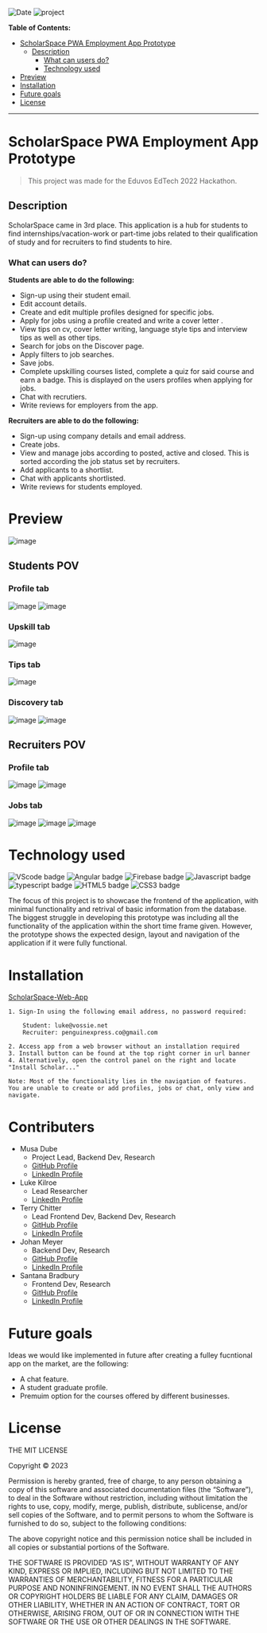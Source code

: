 ![Date](https://img.shields.io/date/1669374405)
![project](https://img.shields.io/badge/project-hackathon-yellow)

**Table of Contents:**
- [ScholarSpace PWA Employment App Prototype](#scholarspace-pwa-employment-app-prototype)
  - [Description](#description)
    - [What can users do?](#what-can-users-do)
    - [Technology used](#technology-used)
- [Preview](#Preview)
- [Installation](#installation)
- [Future goals](#future-goals)
- [License](#license)

---

# ScholarSpace PWA Employment App Prototype 

> This project was made for the Eduvos EdTech 2022 Hackathon. 

## Description

ScholarSpace came in 3rd place. This application is a hub for students to find internships/vacation-work or part-time jobs related to their qualification of study and for recruiters to find students to hire.

### What can users do?

**Students are able to do the following:**
- Sign-up using their student email.
- Edit account details.
- Create and edit multiple profiles designed for specific jobs.
- Apply for jobs using a profile created and write a cover letter .
- View tips on cv, cover letter writing, language style tips and interview tips as well as other tips.
- Search for jobs on the Discover page.
- Apply filters to job searches. 
- Save jobs. 
- Complete upskilling courses listed, complete a quiz for said course and earn a badge. This is displayed on the users profiles when applying for jobs.
- Chat with recrutiers.
- Write reviews for employers from the app.

**Recruiters are able to do the following:**
- Sign-up using company details and email address.
- Create jobs.
- View and manage jobs according to posted, active and closed. This is sorted according the job status set by recruiters.
- Add applicants to a shortlist.
- Chat with applicants shortlisted.
- Write reviews for students employed.

# Preview
![image](https://github.com/sanbradbury/ScholarSpace---Hackjam/assets/84781976/d4a540bc-8e77-4230-bbc2-3cd7c0b69fb5)

## Students POV
### Profile tab
![image](https://github.com/sanbradbury/ScholarSpace---Hackjam/assets/84781976/94c19f97-4f2f-4427-b4a5-3e5edd10251f)
![image](https://github.com/sanbradbury/ScholarSpace---Hackjam/assets/84781976/2732a34d-4a8d-4949-bdf3-bfabfb407919)
### Upskill tab
![image](https://github.com/sanbradbury/ScholarSpace---Hackjam/assets/84781976/0215bc22-331b-44a7-abb5-df748e35a9df)
### Tips tab 
![image](https://github.com/sanbradbury/ScholarSpace---Hackjam/assets/84781976/a3611b6a-d673-4b23-b548-babe907880a7)
### Discovery tab
![image](https://github.com/sanbradbury/ScholarSpace---Hackjam/assets/84781976/805087dd-87a8-44bd-8187-3712abb7501d)
![image](https://github.com/sanbradbury/ScholarSpace---Hackjam/assets/84781976/9905f6c4-e649-4821-a52e-eb66e7d4300c)

## Recruiters POV
### Profile tab
![image](https://github.com/sanbradbury/ScholarSpace---Hackjam/assets/84781976/1218bbe0-4edd-4493-87fc-3a971053a5b6)
![image](https://github.com/sanbradbury/ScholarSpace---Hackjam/assets/84781976/2e210603-b95c-4623-a783-8921c8c527af)
### Jobs tab
![image](https://github.com/sanbradbury/ScholarSpace---Hackjam/assets/84781976/72d1eac3-ebc0-4af5-9391-1af6906a183b)
![image](https://github.com/sanbradbury/ScholarSpace---Hackjam/assets/84781976/ca49ca2a-dd97-49f3-b0ec-d42729a5d2d4)
![image](https://github.com/sanbradbury/ScholarSpace---Hackjam/assets/84781976/10dc1120-f501-49c8-a4fa-d724f13af091)

# Technology used
![VScode badge](https://img.shields.io/badge/-VScode-007ACC?logo=visualstudiocode&logoColor=white&style=flat) ![Angular badge](https://img.shields.io/badge/-Angular-0F0F11?logo=angular&logoColor=white&style=flat) ![Firebase badge](https://img.shields.io/badge/-Firebase-FFCA28?logo=firebase&logoColor=white&style=flat) ![Javascript badge](https://img.shields.io/badge/-JavaScript-F7DF1E?logo=javascript&logoColor=white&style=flat) ![typescript badge](https://img.shields.io/badge/-Typescript-3178C6?logo=typescript&logoColor=white&style=flat) ![HTML5 badge](https://img.shields.io/badge/-HTML5-E34F26?logo=html5&logoColor=white&style=flat) ![CSS3 badge](https://img.shields.io/badge/-CSS-1572B6?logo=css3&logoColor=white&style=flat)

The focus of this project is to showcase the frontend of the application, with minimal functionality and retrival of basic information from the database. The biggest struggle in developing this prototype was including all the functionality of the application within the short time frame given. However, the prototype shows the expected design, layout and navigation of the application if it were fully functional.

# Installation

[ScholarSpace-Web-App](https://scholarspace.web.app/#/welcome)
   
    1. Sign-In using the following email address, no password required:
   
        Student: luke@vossie.net
        Recruiter: penguinexpress.co@gmail.com

    2. Access app from a web browser without an installation required
    3. Install button can be found at the top right corner in url banner
    4. Alternatively, open the control panel on the right and locate "Install Scholar..."

    Note: Most of the functionality lies in the navigation of features. You are unable to create or add profiles, jobs or chat, only view and navigate.
   
# Contributers

- Musa Dube 
  - Project Lead, Backend Dev, Research
  - [GitHub Profile](https://github.com/musa-dube)
  - [LinkedIn Profile](https://www.linkedin.com/in/musa-dube-8483a320b)
- Luke Kilroe
  - Lead Researcher
  - [LinkedIn Profile](https://linkedin.com/mwlite/in/luke-kilroe-511216259)
- Terry Chitter
  - Lead Frontend Dev, Backend Dev, Research
  - [GitHub Profile](https://github.com/terrychitter)
  - [LinkedIn Profile](https://www.linkedin.com/in/terry-chitter-91a950201)
- Johan Meyer
  - Backend Dev, Research
  - [GitHub Profile](https://github.com/johanmeyer40)
  - [LinkedIn Profile](https://www.linkedin.com/in/johan-meyer-26b80a243)
- Santana Bradbury
  - Frontend Dev, Research
  - [GitHub Profile](https://github.com/sanbradbury)
  - [LinkedIn Profile](https://www.linkedin.com/in/santana-bradbury-1342b3203)
  
# Future goals
Ideas we would like implemented in future after creating a fulley fucntional app on the market, are the following:
- A chat feature.
- A student graduate profile.
- Premuim option for the courses offered by different businesses.

# License

THE MIT LICENSE

Copyright © 2023 <copyright ScholarSpace>

Permission is hereby granted, free of charge, to any person obtaining a copy of this software and associated documentation files (the “Software”), to deal in the Software without restriction, including without limitation the rights to use, copy, modify, merge, publish, distribute, sublicense, and/or sell copies of the Software, and to permit persons to whom the Software is furnished to do so, subject to the following conditions:

The above copyright notice and this permission notice shall be included in all copies or substantial portions of the Software.

THE SOFTWARE IS PROVIDED “AS IS”, WITHOUT WARRANTY OF ANY KIND, EXPRESS OR IMPLIED, INCLUDING BUT NOT LIMITED TO THE WARRANTIES OF MERCHANTABILITY, FITNESS FOR A PARTICULAR PURPOSE AND NONINFRINGEMENT. IN NO EVENT SHALL THE AUTHORS OR COPYRIGHT HOLDERS BE LIABLE FOR ANY CLAIM, DAMAGES OR OTHER LIABILITY, WHETHER IN AN ACTION OF CONTRACT, TORT OR OTHERWISE, ARISING FROM, OUT OF OR IN CONNECTION WITH THE SOFTWARE OR THE USE OR OTHER DEALINGS IN THE SOFTWARE.

